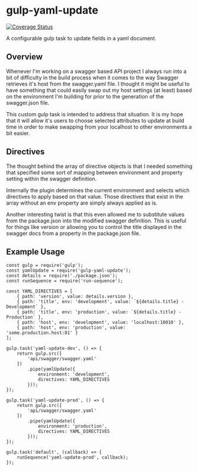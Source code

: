 # gulp-yaml-update
[![Coverage Status](https://coveralls.io/repos/github/ocrosby/gulp-yaml-update/badge.svg?branch=master)](https://coveralls.io/github/ocrosby/gulp-yaml-update?branch=master)

A configurable gulp task to update fields in a yaml document.

## Overview
Whenever I'm working on a swagger based API project I always run into a bit of difficulty 
in the build process when it comes to the way Swagger retrieves it's host from the 
swagger.yaml file.  I thought it might be useful to have something that could easily swap
out my host settings (at least) based on the environment I'm building for prior to the
generation of the swagger.json file.  

This custom gulp task is intended to address that situation.  It is my hope that it will
allow it's users to choose selected attributes to update at build time in order to make
swapping from your localhost to other environments a bit easier.

## Directives
The thought behind the array of directive objects is that I needed something that specified
some sort of mapping between environment and property setting within the swagger definition.

Internally the plugin determines the current environment and selects which directives to apply
based on that value.  Those directives that exist in the array without an env property are simply
always applied as is.

Another interesting twist is that this even allowed me to substitute values from the package.json
into the modified swagger definition.  This is useful for things like version or allowing
you to control the title displayed in the swagger docs from a property in the package.json file. 

## Example Usage
```
const gulp = require('gulp');
const yamlUpdate = require('gulp-yaml-update');
const details = require('./package.json');
const runSequence = require('run-sequence');

const YAML_DIRECTIVES = [
    { path: 'version', value: details.version },
    { path: 'title', env: 'development', value: `${details.title} - Development` },
    { path: 'title', env: 'production', value: `${details.title} - Production` },
    { path: 'host', env: 'development', value: 'localhost:10010' },
    { path: 'host', env: 'production', value: 'some.production.host:81' }
];

gulp.task('yaml-update-dev', () => {
    return gulp.src([
        'api/swagger/swagger.yaml'
    ])
        .pipe(yamlUpdate({
            environment: 'development',
            directives: YAML_DIRECTIVES
        }));
});

gulp.task('yaml-update-prod', () => {
    return gulp.src([
        'api/swagger/swagger.yaml'
    ])
        .pipe(yamlUpdate({
            environment: 'production',
            directives: YAML_DIRECTIVES
        }));
});

gulp.task('default', (callback) => {
    runSequence('yaml-update-prod', callback);
});
```
